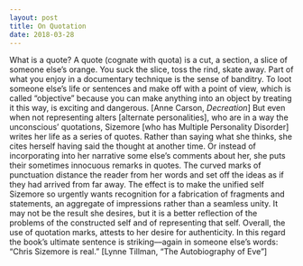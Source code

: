 ```yaml
---
layout: post
title: On Quotation
date: 2018-03-28
---
```

What is a quote? A quote (cognate with quota) is a cut, a section, a slice of someone else’s orange. You suck the slice, toss the rind, skate away. Part of what you enjoy in a documentary technique is the sense of banditry. To loot someone else’s life or sentences and make off with a point of view, which is called “objective” because you can make anything into an object by treating it this way, is exciting and dangerous. 
[Anne Carson, _Decreation_]
But even when not representing alters [alternate personalities], who are in a way the unconscious’ quotations, Sizemore [who has Multiple Personality Disorder] writes her life as a series of quotes. Rather than saying what she thinks, she cites herself having said the thought at another time. Or instead of incorporating into her narrative some else’s comments about her, she puts their sometimes innocuous remarks in quotes. The curved marks of punctuation distance the reader from her words and set off the ideas as if they had arrived from far away. The effect is to make the unified self Sizemore so urgently wants recognition for a fabrication of fragments and statements, an aggregate of impressions rather than a seamless unity. It may not be the result she desires, but it is a better reflection of the problems of the constructed self and of representing that self. Overall, the use of quotation marks, attests to her desire for authenticity. In this regard the book’s ultimate sentence is striking––again in someone else’s words: “Chris Sizemore is real.”
[Lynne Tillman, “The Autobiography of Eve”]

